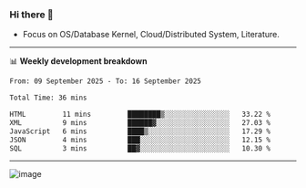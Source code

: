 ### Hi there 👋
<!-- * Daily Meditation via Leetcode/Competitive-Programming. -->
* Focus on OS/Database Kernel, Cloud/Distributed System, Literature.

-------

📊 **Weekly development breakdown**
<!--START_SECTION:waka-->

```txt
From: 09 September 2025 - To: 16 September 2025

Total Time: 36 mins

HTML         11 mins         ████████▒░░░░░░░░░░░░░░░░   33.22 %
XML          9 mins          ██████▓░░░░░░░░░░░░░░░░░░   27.03 %
JavaScript   6 mins          ████▒░░░░░░░░░░░░░░░░░░░░   17.29 %
JSON         4 mins          ███░░░░░░░░░░░░░░░░░░░░░░   12.15 %
SQL          3 mins          ██▓░░░░░░░░░░░░░░░░░░░░░░   10.30 %
```

<!--END_SECTION:waka-->

-------

<!-- [![Leetcode Stats](https://leetcard.jacoblin.cool/hzhang413?font=Fira+Mono)](https://leetcode.com/fxrc) -->
![image](./cyberpunk-ghost-in-the-shell.gif)
<!--![image](./gis-archive.png)-->

